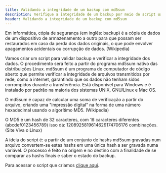 ```yaml
---
title: Validando a integridade de um backup com md5sum
description: Verifique a integridade de um backup por meio de script usando md5sum.
header: Validando a integridade de um backup com md5sum
---
```


Em informática, cópia de segurança (em inglês: backup) é a cópia de dados de um dispositivo de armazenamento a outro para que possam ser restaurados em caso da perda dos dados originais, o que pode envolver apagamentos acidentais ou corrupção de dados. (Wikipedia)

Vamos criar um script para validar backup e verificar a integridade dos dados. O procedimento será feito a partir do programa md5sum nativo das distribuições Linux.
md5sum é um programa de computador de código aberto que permite verificar a integridade de arquivos transmitidos por rede, como a internet, garantindo que os dados não tenham sidos corrompidos durante a transferência. Está disponível para Windows e é instalado por padrão na maioria dos sistemas UNIX, GNU/Linux e Mac OS.

O md5sum é capaz de calcular uma soma de verificação a partir do arquivo, criando uma "impressão digital" na forma de uma número hexadecimal usando o algorítimo MD5. (Wikipedia)

O MD5 é um hash de 32 caracteres, com 16 caracteres diferentes (abcdef0123456789) isso dá: 1208925819614629174706176 combinações. (Site Viva o Linux)

A ideia do script é: a partir de um conjunto de hashs md5sum gravadas num arquivo convertem-se estas hashs em uma única hash a ser gravada numa variável. O processo é feito na origem e no destino com a finalidade de se comparar as hashs finais e saber o estado do backup.

Para acessar o script que criamos [clique aqui](https://1drv.ms/t/s!AkSYEMI3hdChgVBjASEfNgyYcrV6). 
